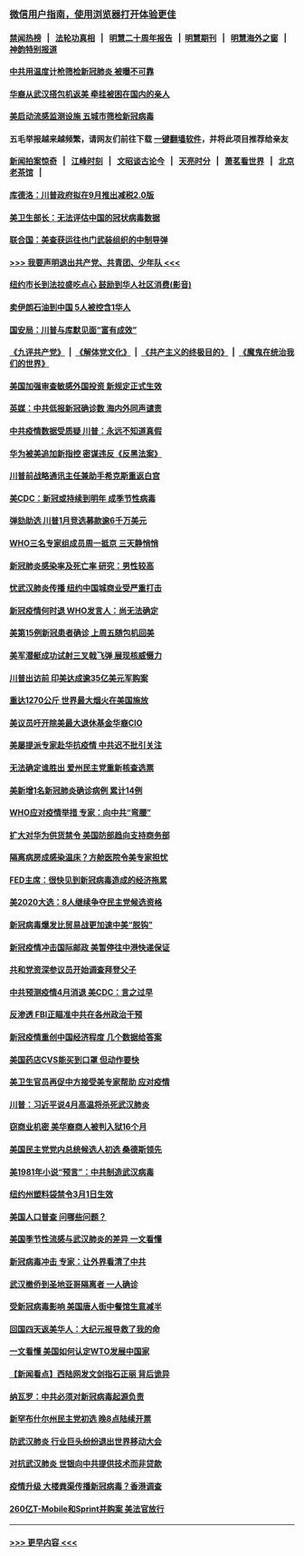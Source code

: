 ### [微信用户指南，使用浏览器打开体验更佳](https://github.com/gfw-breaker/banned-news1/blob/master/indexes/wechat-guide.md?t=0)
#### [禁闻热榜](热点新闻.md?t=0)  &nbsp;&nbsp;|&nbsp;&nbsp; [法轮功真相](https://github.com/gfw-breaker/truth/blob/master/README.md?t=0) &nbsp;&nbsp;|&nbsp;&nbsp; [明慧二十周年报告](https://github.com/gfw-breaker/mh-reports/blob/master/README.md?t=0) &nbsp;&nbsp;|&nbsp;&nbsp;[明慧期刊](https://github.com/gfw-breaker/mh-qikan) &nbsp;&nbsp;|&nbsp;&nbsp; [明慧海外之窗](https://github.com/gfw-breaker/mh-news/blob/master/README.md?t=0) &nbsp;&nbsp;|&nbsp;&nbsp; [神韵特别报道](https://github.com/gfw-breaker/mh-news/blob/master/shenyun.md?t=0)
#### [中共用温度计枪筛检新冠肺炎 被曝不可靠](../pages/nsc412/n11869707.md?t=02150555) 
#### [华裔从武汉搭包机返美 牵挂被困在国内的亲人](../pages/nsc412/n11869711.md?t=02150555) 
#### [美启动流感监测设施 五城市筛检新冠病毒](../pages/nsc412/n11869689.md?t=02150555) 
#### 五毛举报越来越频繁，请网友们前往下载 [一键翻墙软件](https://github.com/gfw-breaker/ssr-accounts)，并将此项目推荐给亲友
#### [新闻拍案惊奇](https://github.com/gfw-breaker/banned-news1/blob/master/pages/link4.md) &nbsp;&nbsp;|&nbsp;&nbsp; [江峰时刻](https://github.com/gfw-breaker/banned-news1/blob/master/pages/link4.md) &nbsp;&nbsp;|&nbsp;&nbsp; [文昭谈古论今](https://github.com/gfw-breaker/banned-news1/blob/master/pages/link4.md) &nbsp;&nbsp;|&nbsp;&nbsp; [天亮时分](https://github.com/gfw-breaker/banned-news1/blob/master/pages/link4.md) &nbsp;&nbsp;|&nbsp;&nbsp; [萧茗看世界](https://github.com/gfw-breaker/banned-news1/blob/master/pages/link4.md) &nbsp;&nbsp;|&nbsp;&nbsp; [北京老茶馆](https://github.com/gfw-breaker/banned-news1/blob/master/pages/link4.md) &nbsp;&nbsp;|&nbsp;&nbsp; 
#### [库德洛：川普政府拟在9月推出减税2.0版](../pages/nsc412/n11869627.md?t=02150555) 
#### [美卫生部长：无法评估中国的冠状病毒数据](../pages/nsc412/n11869301.md?t=02150555) 
#### [联合国：美查获运往也门武装组织的中制导弹](../pages/nsc412/n11868677.md?t=02150555) 
#### [>>> 我要声明退出共产党、共青团、少年队 <<<](https://github.com/begood0513/goodnews/blob/master/quit/letter.md) 
#### [纽约市长到法拉盛吃点心  鼓励到华人社区消费(影音)](../pages/nsc412/n11868197.md?t=02150555) 
#### [卖伊朗石油到中国  5人被控含1华人](../pages/nsc412/n11867988.md?t=02150555) 
#### [国安局：川普与库默见面“富有成效”](../pages/nsc412/n11867976.md?t=02150555) 
#### [《九评共产党》](https://github.com/begood0513/9ping.md/blob/master/README.md) &nbsp;|&nbsp; [《解体党文化》](../../../../jtdwh.md/blob/master/README.md)  &nbsp;|&nbsp; [《共产主义的终极目的》](../../../../gczydzjmd.md/blob/master/README.md) &nbsp;|&nbsp; [《魔鬼在统治我们的世界》](../../../../mgztzwmdsj.md/blob/master/README.md) 
#### [美国加强审查敏感外国投资 新规定正式生效](../pages/nsc412/n11868041.md?t=02150555) 
#### [英媒：中共低报新冠确诊数 海内外同声谴责](../pages/nsc412/n11867421.md?t=02150555) 
#### [中共疫情数据受质疑 川普：永远不知道真假](../pages/nsc412/n11867195.md?t=02150555) 
#### [华为被美追加新指控 密谋违反《反黑法案》](../pages/nsc412/n11867191.md?t=02150555) 
#### [川普前战略通讯主任兼助手希克斯重返白宫](../pages/nsc412/n11867104.md?t=02150555) 
#### [美CDC：新冠或持续到明年 成季节性病毒](../pages/nsc412/n11867279.md?t=02150555) 
#### [弹劾助选 川普1月竞选募款逾6千万美元](../pages/nsc412/n11866950.md?t=02150555) 
#### [WHO三名专家组成员周一抵京 三天静悄悄](../pages/nsc412/n11866947.md?t=02150555) 
#### [新冠肺炎感染率及死亡率 研究：男性较高](../pages/nsc412/n11866956.md?t=02150555) 
#### [忧武汉肺炎传播 纽约中国城商业受严重打击](../pages/nsc412/n11866902.md?t=02150555) 
#### [新冠疫情何时退 WHO发言人：尚无法确定](../pages/nsc412/n11866864.md?t=02150555) 
#### [美第15例新冠患者确诊 上周五随包机回美](../pages/nsc412/n11866852.md?t=02150555) 
#### [美军潜艇成功试射三叉戟飞弹 展现核威慑力](../pages/nsc412/n11866046.md?t=02150555) 
#### [川普出访前 印美达成逾35亿美元军购案](../pages/nsc412/n11865444.md?t=02150555) 
#### [重达1270公斤 世界最大烟火在美国施放](../pages/nsc412/n11865198.md?t=02150555) 
#### [美议员吁开除美最大退休基金华裔CIO](../pages/nsc412/n11865230.md?t=02150555) 
#### [美屡提派专家赴华抗疫情 中共迟不批引关注](../pages/nsc412/n11864719.md?t=02150555) 
#### [无法确定谁胜出 爱州民主党重新核查选票](../pages/nsc412/n11864830.md?t=02150555) 
#### [美新增1名新冠肺炎确诊病例 累计14例](../pages/nsc412/n11864893.md?t=02150555) 
#### [WHO应对疫情举措 专家：向中共“弯腰”](../pages/nsc412/n11864727.md?t=02150555) 
#### [扩大对华为供货禁令 美国防部趋向支持商务部](../pages/nsc412/n11864773.md?t=02150555) 
#### [隔离病房成感染温床？方舱医院令美专家担忧](../pages/nsc412/n11864575.md?t=02150555) 
#### [FED主席：很快见到新冠病毒造成的经济拖累](../pages/nsc412/n11864507.md?t=02150555) 
#### [美2020大选：8人继续争夺民主党候选资格](../pages/nsc412/n11864327.md?t=02150555) 
#### [新冠病毒爆发比贸易战更加速中美“脱钩”](../pages/nsc412/n11864470.md?t=02150555) 
#### [新冠疫情冲击国际邮政 美暂停往中港快递保证](../pages/nsc412/n11864207.md?t=02150555) 
#### [共和党资深参议员开始调查拜登父子](../pages/nsc412/n11863984.md?t=02150555) 
#### [中共预测疫情4月消退 美CDC：言之过早](../pages/nsc412/n11864310.md?t=02150555) 
#### [反渗透 FBI正瞄准中共在各州政治干预](../pages/nsc412/n11864300.md?t=02150555) 
#### [新冠疫情重创中国经济程度 几个数据给答案](../pages/nsc412/n11864203.md?t=02150555) 
#### [美国药店CVS能买到口罩 但动作要快](../pages/nsc412/n11862438.md?t=02150555) 
#### [美卫生官员再促中方接受美专家帮助 应对疫情](../pages/nsc412/n11864043.md?t=02150555) 
#### [川普：习近平说4月高温将杀死武汉肺炎](../pages/nsc412/n11860814.md?t=02150555) 
#### [窃商业机密 美华裔商人被判入狱16个月](../pages/nsc412/n11863911.md?t=02150555) 
#### [美国民主党党内总统候选人初选 桑德斯领先](../pages/nsc412/n11863475.md?t=02150555) 
#### [美1981年小说“预言”：中共制造武汉病毒](../pages/nsc412/n11863306.md?t=02150555) 
#### [纽约州塑料袋禁令3月1日生效](../pages/nsc412/n11862832.md?t=02150555) 
#### [美国人口普查  问哪些问题？](../pages/nsc412/n11862808.md?t=02150555) 
#### [美国季节性流感与武汉肺炎的差异 一文看懂](../pages/nsc412/n11862428.md?t=02150555) 
#### [新冠病毒冲击 专家：让外界看清了中共](../pages/nsc412/n11862280.md?t=02150555) 
#### [武汉撤侨到圣地亚哥隔离者 一人确诊](../pages/nsc412/n11862460.md?t=02150555) 
#### [受新冠病毒影响 美国唐人街中餐馆生意减半](../pages/nsc412/n11861940.md?t=02150555) 
#### [回国四天返美华人：大纪元报导救了我的命](../pages/nsc412/n11862181.md?t=02150555) 
#### [一文看懂 美国如何认定WTO发展中国家](../pages/nsc412/n11862051.md?t=02150555) 
#### [【新闻看点】西陆网发文剑指石正丽 背后诡异](../pages/nsc412/n11861792.md?t=02150555) 
#### [纳瓦罗：中共必须对新冠病毒起源负责](../pages/nsc412/n11861810.md?t=02150555) 
#### [新罕布什尔州民主党初选 晚8点陆续开票](../pages/nsc412/n11861872.md?t=02150555) 
#### [防武汉肺炎 行业巨头纷纷退出世界移动大会](../pages/nsc412/n11861795.md?t=02150555) 
#### [对抗武汉肺炎 世银向中共提供技术而非贷款](../pages/nsc412/n11861652.md?t=02150555) 
#### [疫情升级 大楼粪渠传播新冠病毒？香港调查](../pages/nsc412/n11861556.md?t=02150555) 
#### [260亿T-Mobile和Sprint并购案 美法官放行](../pages/nsc412/n11861511.md?t=02150555) 

----
#### [ >>> 更早内容 <<< ](../indexes/nsc412-earlier.md)
